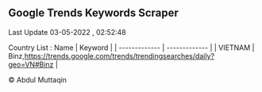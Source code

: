 

## Google Trends Keywords Scraper 
 
Last Update 03-05-2022 , 02:52:48

Country List :
 Name  | Keyword |
| ------------- | ------------- |
| VIETNAM | Binz,https://trends.google.com/trends/trendingsearches/daily?geo=VN#Binz |



© Abdul Muttaqin 
